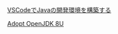 [VSCodeでJavaの開発環境を構築する](<https://www.suzu6.net/posts/130-vscode-for-java/>)

[Adopt OpenJDK 8U](<https://adoptopenjdk.net/>)

